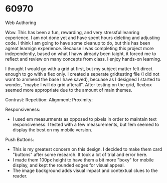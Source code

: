 # 60970
Web Authoring

Wow. This has been a fun, rewarding, and very stressful leanring experience. I am not done yet and have spent hours deleting and adjusting code. I think I am going to have some cleanup to do, but this has been agreat learnign experience. Because I was completing this project more independently, based on what I havw already been taight, it forced me to reflect and review on many concepts from class. I enjoy hands-on learning.

I thought I would go with a grid at first, but my subject matter felt direct enough to go with a flex only. I created a seperate gridtesting file (I did not want to ammend the base I have saved), becuase as I designed I started to wonder, "maybe I will do grid afterall". After testing on the grid, flexbox seemed more appropriate due to the amount of main themes.

Contrast:
Repetition:
Alignment:
Proximity:

Responsiveness:
- I used em measurments as opposed to pixels in order to maintain text responsiveness. I tested with a few measurements, but 1em seemed to display the best on my mobile version.

Push Buttons:
- This is my greatest concern on this design. I decided to make them card "buttons" after some research. It took a lot of trial and error here. 
- I made them 100px height to have them a bit more "boxy" for mobile display, and kept the rounded edges for visual appeal.
- The image background adds visual impact and contextual clues to the reader. 
